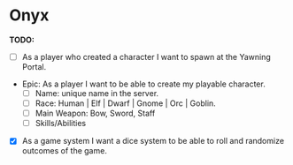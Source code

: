# Onyx 

**TODO:**

- [ ] As a player who created a character I want to spawn at the Yawning Portal.
- Epic: As a player I want to be able to create my playable character.
  - [ ] Name: unique name in the server.
  - [ ] Race: Human | Elf | Dwarf | Gnome | Orc | Goblin.
  - [ ] Main Weapon: Bow, Sword, Staff 
  - [ ] Skills/Abilities
- [x] As a game system I want a dice system to be able to roll and randomize outcomes of the game.